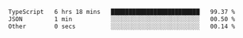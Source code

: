<!--START_SECTION:waka-->

```txt
TypeScript   6 hrs 18 mins   █████████████████████████   99.37 %
JSON         1 min           ░░░░░░░░░░░░░░░░░░░░░░░░░   00.50 %
Other        0 secs          ░░░░░░░░░░░░░░░░░░░░░░░░░   00.14 %
```

<!--END_SECTION:waka-->
